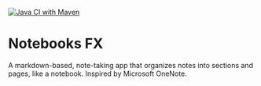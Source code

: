 [![Java CI with Maven](https://github.com/amal-stack/notebooksfx/actions/workflows/maven.yml/badge.svg)](https://github.com/amal-stack/notebooksfx/actions/workflows/maven.yml)
# Notebooks FX
A markdown-based, note-taking app that organizes notes into sections and pages, like a notebook. Inspired by Microsoft OneNote.
